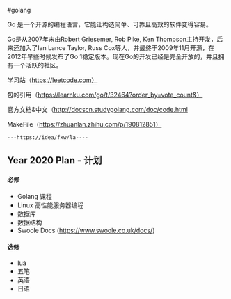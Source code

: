 #golang

Go 是一个开源的编程语言，它能让构造简单、可靠且高效的软件变得容易。

Go是从2007年末由Robert Griesemer, Rob Pike, Ken Thompson主持开发，后来还加入了Ian Lance Taylor, Russ Cox等人，并最终于2009年11月开源，在2012年早些时候发布了Go 1稳定版本。现在Go的开发已经是完全开放的，并且拥有一个活跃的社区。


学习站（https://leetcode.com）

包的引用（https://learnku.com/go/t/32464?order_by=vote_count&）
	
官方文档&中文（http://docscn.studygolang.com/doc/code.html

MakeFile（https://zhuanlan.zhihu.com/p/190812851）
	

	---https://idea/fxw/la----


## Year 2020 Plan - 计划 ##

#### 必修 ####

- Golang 课程
- Linux 高性能服务器编程
- 数据库
- 数据结构
- Swoole Docs (https://www.swoole.co.uk/docs/)

#### 选修 ####

- lua
- 五笔
- 英语
- 日语
